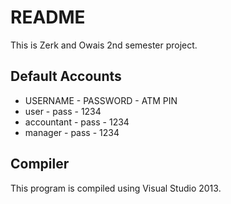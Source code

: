 # README #

This is Zerk and Owais 2nd semester project.

## Default Accounts ##
* USERNAME   - PASSWORD - ATM PIN
* user       - pass     - 1234
* accountant - pass     - 1234
* manager    - pass     - 1234

## Compiler ##

This program is compiled using Visual Studio 2013.